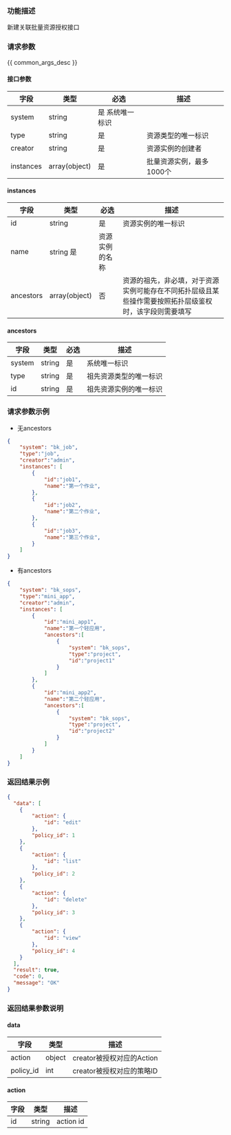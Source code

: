 ### 功能描述

新建关联批量资源授权接口

### 请求参数

{{ common_args_desc }}

#### 接口参数

| 字段      |  类型      | 必选   |  描述      |
|-----------|------------|--------|------------|
| system | string | 是 系统唯一标识 |
| type | string | 是 | 资源类型的唯一标识 |
| creator | string | 是 | 资源实例的创建者 |
| instances | array(object) | 是 | 批量资源实例，最多1000个 |



#### instances
| 字段      |  类型      | 必选   |  描述      |
|-----------|------------|--------|------------|
| id | string | 是 | 资源实例的唯一标识 |
| name | string  是 | 资源实例的名称 |
| ancestors | array(object) | 否 | 资源的祖先，非必填，对于资源实例可能存在不同拓扑层级且某些操作需要按照拓扑层级鉴权时，该字段则需要填写 |


#### ancestors

| 字段      |  类型      | 必选   |  描述      |
|-----------|------------|--------|------------|
| system | string | 是 | 系统唯一标识 |
| type | string | 是 | 祖先资源类型的唯一标识 |
| id | string | 是 | 祖先资源实例的唯一标识 |


### 请求参数示例

- 无ancestors
```json
{
    "system": "bk_job",
    "type":"job",
    "creator":"admin",
    "instances": [
        {
            "id":"job1",
            "name":"第一个作业",
        },
        {
            "id":"job2",
            "name":"第二个作业",
        },
        {
            "id":"job3",
            "name":"第三个作业",
        }
    ]
}
```

- 有ancestors
```json
{
    "system": "bk_sops",
    "type":"mini_app",
    "creator":"admin",
    "instances": [
        {
            "id":"mini_app1",
            "name":"第一个轻应用",
            "ancestors":[
                {
                    "system": "bk_sops",
                    "type":"project",
                    "id":"project1"
                }
            ]
        },
        {
            "id":"mini_app2",
            "name":"第二个轻应用",
            "ancestors":[
                {
                    "system": "bk_sops",
                    "type":"project",
                    "id":"project2"
                }
            ]
        }
    ]
}
```

### 返回结果示例

```json
{
  "data": [
    {
        "action": {
            "id": "edit"
        },
        "policy_id": 1
    },
    {
        "action": {
            "id": "list"
        },
        "policy_id": 2
    },
    {
        "action": {
            "id": "delete"
        },
        "policy_id": 3
    },
    {
        "action": {
            "id": "view"
        },
        "policy_id": 4
    }
  ],
  "result": true,
  "code": 0,
  "message": "OK"
}
```

### 返回结果参数说明

#### data

| 字段      | 类型      | 描述      |
|-----------|-----------|-----------|
| action | object | creator被授权对应的Action |
| policy_id | int | creator被授权对应的策略ID |

#### action

| 字段      | 类型      | 描述      |
|-----------|-----------|-----------|
| id    |  string | action id |
